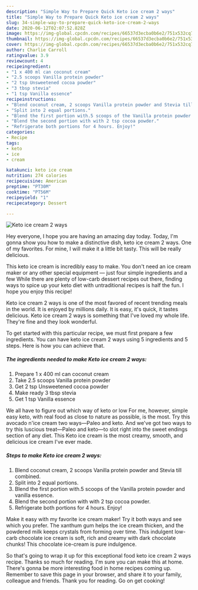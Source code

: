 ```yaml
---
description: "Simple Way to Prepare Quick Keto ice cream 2 ways"
title: "Simple Way to Prepare Quick Keto ice cream 2 ways"
slug: 34-simple-way-to-prepare-quick-keto-ice-cream-2-ways
date: 2020-06-12T02:07:52.828Z
image: https://img-global.cpcdn.com/recipes/66537d3ecba0b6e2/751x532cq70/keto-ice-cream-2-ways-recipe-main-photo.jpg
thumbnail: https://img-global.cpcdn.com/recipes/66537d3ecba0b6e2/751x532cq70/keto-ice-cream-2-ways-recipe-main-photo.jpg
cover: https://img-global.cpcdn.com/recipes/66537d3ecba0b6e2/751x532cq70/keto-ice-cream-2-ways-recipe-main-photo.jpg
author: Charlie Carroll
ratingvalue: 3.9
reviewcount: 4
recipeingredient:
- "1 x 400 ml can coconut cream"
- "2.5 scoops Vanilla protein powder"
- "2 tsp Unsweetened cocoa powder"
- "3 tbsp stevia"
- "1 tsp Vanilla essence"
recipeinstructions:
- "Blend coconut cream, 2 scoops Vanilla protein powder and Stevia till combined."
- "Split into 2 equal portions."
- "Blend the first portion with.5 scoops of the Vanilla protein powder and vanilla essence."
- "Blend the second portion with with 2 tsp cocoa powder."
- "Refrigerate both portions for 4 hours. Enjoy!"
categories:
- Recipe
tags:
- keto
- ice
- cream

katakunci: keto ice cream 
nutrition: 274 calories
recipecuisine: American
preptime: "PT30M"
cooktime: "PT56M"
recipeyield: "1"
recipecategory: Dessert

---
```



![Keto ice cream 2 ways](https://img-global.cpcdn.com/recipes/66537d3ecba0b6e2/751x532cq70/keto-ice-cream-2-ways-recipe-main-photo.jpg)

Hey everyone, I hope you are having an amazing day today. Today, I'm gonna show you how to make a distinctive dish, keto ice cream 2 ways. One of my favorites. For mine, I will make it a little bit tasty. This will be really delicious.

This keto ice cream is incredibly easy to make. You don&#39;t need an ice cream maker or any other special equipment — just four simple ingredients and a few While there are plenty of low-carb dessert recipes out there, finding ways to spice up your keto diet with untraditional recipes is half the fun. I hope you enjoy this recipe!

Keto ice cream 2 ways is one of the most favored of recent trending meals in the world. It is enjoyed by millions daily. It is easy, it's quick, it tastes delicious. Keto ice cream 2 ways is something that I've loved my whole life. They're fine and they look wonderful.


To get started with this particular recipe, we must first prepare a few ingredients. You can have keto ice cream 2 ways using 5 ingredients and 5 steps. Here is how you can achieve that.

##### The ingredients needed to make Keto ice cream 2 ways:

1. Prepare 1 x 400 ml can coconut cream
1. Take 2.5 scoops Vanilla protein powder
1. Get 2 tsp Unsweetened cocoa powder
1. Make ready 3 tbsp stevia
1. Get 1 tsp Vanilla essence


We all have to figure out which way of keto or low For me, however, simple easy keto, with real food as close to nature as possible, is the most. Try this avocado n&#39;ice cream two ways—Paleo and keto. And we&#39;ve got two ways to try this luscious treat—Paleo and keto—to slot right into the sweet endings section of any diet. This Keto ice cream is the most creamy, smooth, and delicious ice cream I&#39;ve ever made. 

##### Steps to make Keto ice cream 2 ways:

1. Blend coconut cream, 2 scoops Vanilla protein powder and Stevia till combined.
1. Split into 2 equal portions.
1. Blend the first portion with.5 scoops of the Vanilla protein powder and vanilla essence.
1. Blend the second portion with with 2 tsp cocoa powder.
1. Refrigerate both portions for 4 hours. Enjoy!


Make it easy with my favorite ice cream maker! Try it both ways and see which you prefer. The xanthum gum helps the ice cream thicken, and the powdered milk keeps crystals from forming over time. This indulgent low-carb chocolate ice cream is soft, rich and creamy with dark chocolate chunks! This chocolate ice-cream is pure indulgence. 

So that's going to wrap it up for this exceptional food keto ice cream 2 ways recipe. Thanks so much for reading. I'm sure you can make this at home. There's gonna be more interesting food in home recipes coming up. Remember to save this page in your browser, and share it to your family, colleague and friends. Thank you for reading. Go on get cooking!
